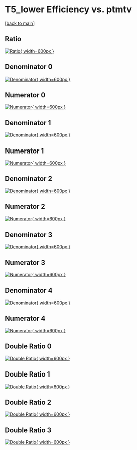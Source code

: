 # T5_lower Efficiency vs. ptmtv

[[back to main](./)]



## Ratio

[![Ratio](../mtv/var/T5_lower_base_13_1_eff_ptmtv.png){ width=600px }](../mtv/var/T5_lower_base_13_1_eff_ptmtv.pdf)

## Denominator 0

[![Denominator](../mtv/den/T5_lower_base_13_1_eff_ptmtv_den0.png){ width=600px }](../mtv/den/T5_lower_base_13_1_eff_ptmtv_den0.pdf)

## Numerator 0

[![Numerator](../mtv/num/T5_lower_base_13_1_eff_ptmtv_num0.png){ width=600px }](../mtv/num/T5_lower_base_13_1_eff_ptmtv_num0.pdf)

## Denominator 1

[![Denominator](../mtv/den/T5_lower_base_13_1_eff_ptmtv_den1.png){ width=600px }](../mtv/den/T5_lower_base_13_1_eff_ptmtv_den1.pdf)

## Numerator 1

[![Numerator](../mtv/num/T5_lower_base_13_1_eff_ptmtv_num1.png){ width=600px }](../mtv/num/T5_lower_base_13_1_eff_ptmtv_num1.pdf)

## Denominator 2

[![Denominator](../mtv/den/T5_lower_base_13_1_eff_ptmtv_den2.png){ width=600px }](../mtv/den/T5_lower_base_13_1_eff_ptmtv_den2.pdf)

## Numerator 2

[![Numerator](../mtv/num/T5_lower_base_13_1_eff_ptmtv_num2.png){ width=600px }](../mtv/num/T5_lower_base_13_1_eff_ptmtv_num2.pdf)

## Denominator 3

[![Denominator](../mtv/den/T5_lower_base_13_1_eff_ptmtv_den3.png){ width=600px }](../mtv/den/T5_lower_base_13_1_eff_ptmtv_den3.pdf)

## Numerator 3

[![Numerator](../mtv/num/T5_lower_base_13_1_eff_ptmtv_num3.png){ width=600px }](../mtv/num/T5_lower_base_13_1_eff_ptmtv_num3.pdf)

## Denominator 4

[![Denominator](../mtv/den/T5_lower_base_13_1_eff_ptmtv_den4.png){ width=600px }](../mtv/den/T5_lower_base_13_1_eff_ptmtv_den4.pdf)

## Numerator 4

[![Numerator](../mtv/num/T5_lower_base_13_1_eff_ptmtv_num4.png){ width=600px }](../mtv/num/T5_lower_base_13_1_eff_ptmtv_num4.pdf)

## Double Ratio 0

[![Double Ratio](../mtv/ratio/T5_lower_base_13_1_eff_ptmtv_ratio0.png){ width=600px }](../mtv/ratio/T5_lower_base_13_1_eff_ptmtv_ratio0.pdf)

## Double Ratio 1

[![Double Ratio](../mtv/ratio/T5_lower_base_13_1_eff_ptmtv_ratio1.png){ width=600px }](../mtv/ratio/T5_lower_base_13_1_eff_ptmtv_ratio1.pdf)

## Double Ratio 2

[![Double Ratio](../mtv/ratio/T5_lower_base_13_1_eff_ptmtv_ratio2.png){ width=600px }](../mtv/ratio/T5_lower_base_13_1_eff_ptmtv_ratio2.pdf)

## Double Ratio 3

[![Double Ratio](../mtv/ratio/T5_lower_base_13_1_eff_ptmtv_ratio3.png){ width=600px }](../mtv/ratio/T5_lower_base_13_1_eff_ptmtv_ratio3.pdf)

